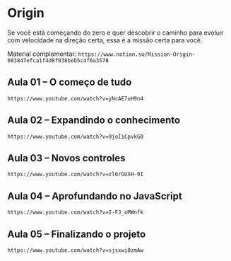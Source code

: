 # Origin

Se você está começando do zero e quer descobrir o caminho para evoluir com velocidade na direção certa, essa é a missão certa para você.

Material complementar: `https://www.notion.so/Mission-Origin-003847efca1f4d8f938beb5c4f6a3578`

## Aula 01 – O começo de tudo

`https://www.youtube.com/watch?v=yNcAE7uH9n4`

## Aula 02 – Expandindo o conhecimento

`https://www.youtube.com/watch?v=9joIiCpvkG0`

## Aula 03 – Novos controles

`https://www.youtube.com/watch?v=zl6rGUXH-9I`

## Aula 04 – Aprofundando no JavaScript

`https://www.youtube.com/watch?v=I-FJ_oMWnfk`

## Aula 05 – Finalizando o projeto

`https://www.youtube.com/watch?v=sjsxwi0zmAw`
